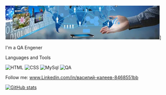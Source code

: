![Header](https://github.com/KaleevaAlina/KaleevaAlina/blob/main/assets/i.webp)]

I'm a QA Engener

Languages and Tools

![HTML](https://img.shields.io/badge/HTML-yellow?style=flat&logo=HTML)
![CSS](https://img.shields.io/badge/CSS-yellowgreen?style=flat&logo=CSS)
![MySql](https://img.shields.io/badge/SQL-orange?style=flat&logo=MySQl)
![QA](https://img.shields.io/badge/QA-blue?style=flat)

Follow me: www.Linkedin.com/in/василий-калеев-8468551bb

[![GitHub stats](https://github-readme-stats.vercel.app/api?username=KaleevaAlina&show_icons=true&theme=radical)](https://github.com/anuraghazra/github-readme-stats)

